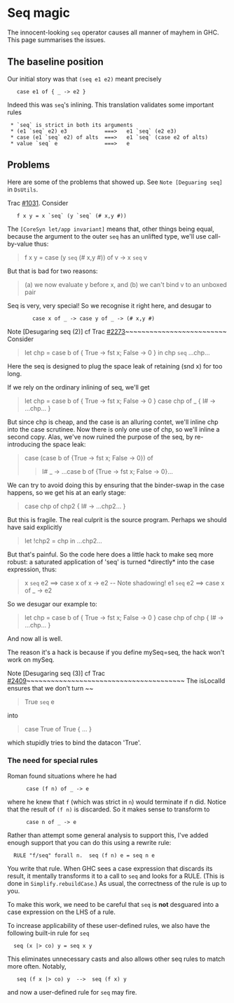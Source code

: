 # Seq magic


The innocent-looking `seq` operator causes all manner of mayhem in GHC. This page summarises the issues.

## The baseline position


Our initial story was that `(seq e1 e2)` meant precisely

```wiki
   case e1 of { _ -> e2 }
```


Indeed this was `seq`'s inlining.  This translation validates some important rules

```wiki
 * `seq` is strict in both its arguments
 * (e1 `seq` e2) e3            ===>   e1 `seq` (e2 e3)
 * case (e1 `seq` e2) of alts  ===>   e1 `seq` (case e2 of alts)
 * value `seq` e               ===>   e
```

## Problems


Here are some of the problems that showed up.  See `Note [Deguaring seq]` in `DsUtils`.


Trac [\#1031](https://gitlab.haskell.org//ghc/ghc/issues/1031).  Consider

```wiki
   f x y = x `seq` (y `seq` (# x,y #))
```


The `[CoreSyn let/app invariant]` means that, other things being equal, because 
the argument to the outer `seq` has an unlifted type, we'll use call-by-value thus:

>
> f x y = case (y `seq` (\# x,y \#)) of v -\> x `seq` v


But that is bad for two reasons: 

>
> (a) we now evaluate y before x, and 
> (b) we can't bind v to an unboxed pair


Seq is very, very special!  So we recognise it right here, and desugar to

```wiki
        case x of _ -> case y of _ -> (# x,y #)
```


Note \[Desugaring seq (2)\]  cf Trac [\#2273](https://gitlab.haskell.org//ghc/ghc/issues/2273)~~~~~~~~~~~~~~~~~~~~~~~~\~
Consider

>
> let chp = case b of { True -\> fst x; False -\> 0 }
> in chp `seq` ...chp...


Here the seq is designed to plug the space leak of retaining (snd x)
for too long.


If we rely on the ordinary inlining of seq, we'll get

>
> let chp = case b of { True -\> fst x; False -\> 0 }
> case chp of _ { I\# -\> ...chp... }


But since chp is cheap, and the case is an alluring contet, we'll
inline chp into the case scrutinee.  Now there is only one use of chp,
so we'll inline a second copy.  Alas, we've now ruined the purpose of
the seq, by re-introducing the space leak:

>
> case (case b of {True -\> fst x; False -\> 0}) of
>
> >
> > I\# _ -\> ...case b of {True -\> fst x; False -\> 0}...


We can try to avoid doing this by ensuring that the binder-swap in the
case happens, so we get his at an early stage:

>
> case chp of chp2 { I\# -\> ...chp2... }


But this is fragile.  The real culprit is the source program.  Perhaps we
should have said explicitly

>
> let !chp2 = chp in ...chp2...


But that's painful.  So the code here does a little hack to make seq
more robust: a saturated application of 'seq' is turned \*directly\* into
the case expression, thus:

>
> x  `seq` e2 ==\> case x of x -\> e2    -- Note shadowing!
> e1 `seq` e2 ==\> case x of _ -\> e2


So we desugar our example to:

>
> let chp = case b of { True -\> fst x; False -\> 0 }
> case chp of chp { I\# -\> ...chp... }


And now all is well.


The reason it's a hack is because if you define mySeq=seq, the hack
won't work on mySeq.  


Note \[Desugaring seq (3)\] cf Trac [\#2409](https://gitlab.haskell.org//ghc/ghc/issues/2409)~~~~~~~~~~~~~~~~~~~~~~~~~~~~~~~~~~~~~~\~
The isLocalId ensures that we don't turn 
~~

>
> True `seq` e


into

>
> case True of True { ... }


which stupidly tries to bind the datacon 'True'. 

### The need for special rules


Roman found situations where he had

```wiki
      case (f n) of _ -> e
```


where he knew that `f` (which was strict in `n`) would terminate if n did.
Notice that the result of `(f n)` is discarded. So it makes sense to
transform to

```wiki
      case n of _ -> e
```


Rather than attempt some general analysis to support this, I've added
enough support that you can do this using a rewrite rule:

```wiki
  RULE "f/seq" forall n.  seq (f n) e = seq n e
```


You write that rule.  When GHC sees a case expression that discards
its result, it mentally transforms it to a call to `seq` and looks for
a RULE.  (This is done in `Simplify.rebuildCase`.)  As usual, the
correctness of the rule is up to you.


To make this work, we need to be careful that `seq` is **not** desguared
into a case expression on the LHS of a rule.


To increase applicability of these user-defined rules, we also have the following built-in rule for `seq`

```wiki
  seq (x |> co) y = seq x y
```


This eliminates unnecessary casts and also allows other seq rules to
match more often.  Notably,     

```wiki
   seq (f x |> co) y  -->  seq (f x) y
```


and now a user-defined rule for `seq` may fire.
